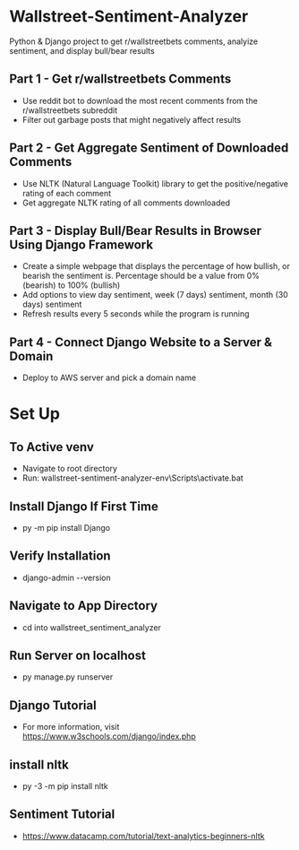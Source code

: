 # Wallstreet-Sentiment-Analyzer
Python & Django project to get r/wallstreetbets comments, analyize sentiment, and display bull/bear results

## Part 1 - Get r/wallstreetbets Comments
- Use reddit bot to download the most recent comments from the r/wallstreetbets subreddit
- Filter out garbage posts that might negatively affect results
## Part 2 - Get Aggregate Sentiment of Downloaded Comments
- Use NLTK (Natural Language Toolkit) library to get the positive/negative rating of each comment
- Get aggregate NLTK rating of all comments downloaded
## Part 3 - Display Bull/Bear Results in Browser Using Django Framework
- Create a simple webpage that displays the percentage of how bullish, or bearish the sentiment is. Percentage should be a value from 0% (bearish) to 100% (bullish)
- Add options to view day sentiment, week (7 days) sentiment, month (30 days) sentiment
- Refresh results every 5 seconds while the program is running
## Part 4 - Connect Django Website to a Server & Domain
- Deploy to AWS server and pick a domain name


# Set Up
## To Active venv
- Navigate to root directory
- Run: wallstreet-sentiment-analyzer-env\Scripts\activate.bat
## Install Django If First Time
- py -m pip install Django
## Verify Installation
- django-admin --version
## Navigate to App Directory
- cd into wallstreet_sentiment_analyzer
## Run Server on localhost
- py manage.py runserver
## Django Tutorial
- For more information, visit https://www.w3schools.com/django/index.php
## install nltk
- py -3 -m pip install nltk
## Sentiment Tutorial
- https://www.datacamp.com/tutorial/text-analytics-beginners-nltk
